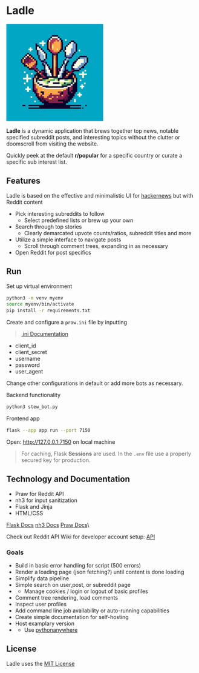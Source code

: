 # Ladle

<img src="static/images/LadleApp.png" width="256" alt="Ladle Logo">

**Ladle** is a dynamic application that brews together top news, notable specified subreddit posts, and interesting topics without the clutter or doomscroll from visiting the website. 

Quickly peek at the default **r/popular** for a specific country or curate a specific sub interest list. 

## Features
Ladle is based on the effective and minimalistic UI for [hackernews](https://news.ycombinator.com/) but with Reddit content
- Pick interesting subreddits to follow
  - Select predefined lists or brew up your own
- Search through top stories
  - Clearly demarcated upvote counts/ratios, subreddit titles and more
- Utilize a simple interface to navigate posts
  - Scroll through comment trees, expanding in as necessary
- Open Reddit for post specifics

## Run
Set up virtual environment
```bash
python3 -m venv myenv
source myenv/bin/activate
pip install -r requirements.txt
```

Create and configure a `praw.ini` file by inputting
> [.ini Documentation](https://praw.readthedocs.io/en/stable/getting_started/configuration/prawini.html)

- client_id
- client_secret
- username
- password
- user_agent

Change other configurations in default or add more bots as necessary.

Backend functionality
```bash
python3 stew_bot.py
```

Frontend app
```bash
flask --app app run --port 7150
```
Open: http://127.0.0.1:7150 on local machine

> For caching, Flask **Sessions** are used. In the `.env` file use a properly secured key for production.

## Technology and Documentation

* Praw for Reddit API
* nh3 for input sanitization
* Flask and Jinja
* HTML/CSS

[Flask Docs](https://flask.palletsprojects.com/en/latest/)
[nh3 Docs](https://nh3.readthedocs.io/en/latest/)
[Praw Docs](https://praw.readthedocs.io/en/stable/index.html)\

Check out Reddit API Wiki for developer account setup: [API](https://www.reddit.com/wiki/api/) 

### Goals
- Build in basic error handling for script (500 errors)
- Render a loading page (json fetching?) until content is done loading
- Simplify data pipeline
- Simple search on user,post, or subreddit page
- * Manage cookies / login or logout of basic profiles
- Comment tree rendering, load comments
- Inspect user profiles
- Add command line job availability or auto-running capabilities
- Create simple documentation for self-hosting
- Host examplary version
- * Use [pythonanywhere](https://www.pythonanywhere.com/)


## License

Ladle uses the [MIT License](https://opensource.org/license/mit)
